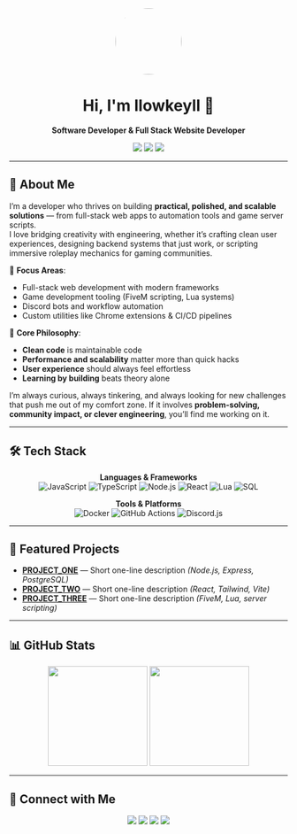 <!-- GitHub Profile README -->

<div align="center">
  <img src="https://avatars.githubusercontent.com/u/YOUR_GITHUB_ID?s=200" width="120" style="border-radius:50%;" />
  <h1>Hi, I'm llowkeyll 👋</h1>
  <p><b>Software Developer & Full Stack Website Developer</b></p>
  
  <!-- Badges -->
  <p>
    <img src="https://img.shields.io/badge/GitHub-Profile-181717?logo=github" />
    <img src="https://img.shields.io/badge/Status-Open%20to%20collab-blue" />
    <img src="https://img.shields.io/badge/Focus-Web%20Dev%20|%20Game%20Dev-purple" />
  </p>
</div>

---

## 🚀 About Me

I’m a developer who thrives on building **practical, polished, and scalable solutions** — from full-stack web apps to automation tools and game server scripts.  
I love bridging creativity with engineering, whether it’s crafting clean user experiences, designing backend systems that just work, or scripting immersive roleplay mechanics for gaming communities.  

🔹 **Focus Areas**:  
- Full-stack web development with modern frameworks  
- Game development tooling (FiveM scripting, Lua systems)  
- Discord bots and workflow automation  
- Custom utilities like Chrome extensions & CI/CD pipelines  

🔹 **Core Philosophy**:  
- **Clean code** is maintainable code  
- **Performance and scalability** matter more than quick hacks  
- **User experience** should always feel effortless  
- **Learning by building** beats theory alone  

I’m always curious, always tinkering, and always looking for new challenges that push me out of my comfort zone. If it involves **problem-solving, community impact, or clever engineering**, you’ll find me working on it.

---

## 🛠 Tech Stack
<div align="center">
  
**Languages & Frameworks**  
![JavaScript](https://img.shields.io/badge/JavaScript-000?logo=javascript)
![TypeScript](https://img.shields.io/badge/TypeScript-000?logo=typescript)
![Node.js](https://img.shields.io/badge/Node.js-000?logo=node.js)
![React](https://img.shields.io/badge/React-000?logo=react)
![Lua](https://img.shields.io/badge/Lua-000?logo=lua)
![SQL](https://img.shields.io/badge/SQL-000?logo=postgresql)

**Tools & Platforms**  
![Docker](https://img.shields.io/badge/Docker-000?logo=docker)
![GitHub Actions](https://img.shields.io/badge/GitHub%20Actions-000?logo=githubactions)
![Discord.js](https://img.shields.io/badge/Discord.js-000?logo=discord)

</div>

---

## 📂 Featured Projects
- [**PROJECT_ONE**](https://github.com/llowkeyll/PROJECT_ONE) — Short one-line description *(Node.js, Express, PostgreSQL)*  
- [**PROJECT_TWO**](https://github.com/llowkeyll/PROJECT_TWO) — Short one-line description *(React, Tailwind, Vite)*  
- [**PROJECT_THREE**](https://github.com/llowkeyll/PROJECT_THREE) — Short one-line description *(FiveM, Lua, server scripting)*  

---

## 📊 GitHub Stats
<div align="center">
  <img src="https://github-readme-stats.vercel.app/api?username=llowkeyll&show_icons=true&theme=radical" height="180" />
  <img src="https://github-readme-streak-stats.herokuapp.com/?user=llowkeyll&theme=radical" height="180" />
</div>

---

## 🤝 Connect with Me
<div align="center">
  <a href="mailto:youremail@example.com"><img src="https://img.shields.io/badge/Email-000?logo=gmail" /></a>
  <a href="https://linkedin.com/in/YOUR_LINKEDIN"><img src="https://img.shields.io/badge/LinkedIn-000?logo=linkedin" /></a>
  <a href="https://twitter.com/YOUR_HANDLE"><img src="https://img.shields.io/badge/Twitter-000?logo=twitter" /></a>
  <a href="https://github.com/YOUR_USERNAME"><img src="https://img.shields.io/badge/GitHub-000?logo=github" /></a>
</div>
